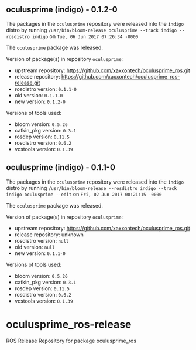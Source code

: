 ## oculusprime (indigo) - 0.1.2-0

The packages in the `oculusprime` repository were released into the `indigo` distro by running `/usr/bin/bloom-release oculusprime --track indigo --rosdistro indigo` on `Tue, 06 Jun 2017 07:26:34 -0000`

The `oculusprime` package was released.

Version of package(s) in repository `oculusprime`:

- upstream repository: https://github.com/xaxxontech/oculusprime_ros.git
- release repository: https://github.com/xaxxontech/oculusprime_ros-release.git
- rosdistro version: `0.1.1-0`
- old version: `0.1.1-0`
- new version: `0.1.2-0`

Versions of tools used:

- bloom version: `0.5.26`
- catkin_pkg version: `0.3.1`
- rosdep version: `0.11.5`
- rosdistro version: `0.6.2`
- vcstools version: `0.1.39`


## oculusprime (indigo) - 0.1.1-0

The packages in the `oculusprime` repository were released into the `indigo` distro by running `/usr/bin/bloom-release --rosdistro indigo --track indigo oculusprime --edit` on `Fri, 02 Jun 2017 08:21:15 -0000`

The `oculusprime` package was released.

Version of package(s) in repository `oculusprime`:

- upstream repository: https://github.com/xaxxontech/oculusprime_ros.git
- release repository: unknown
- rosdistro version: `null`
- old version: `null`
- new version: `0.1.1-0`

Versions of tools used:

- bloom version: `0.5.26`
- catkin_pkg version: `0.3.1`
- rosdep version: `0.11.5`
- rosdistro version: `0.6.2`
- vcstools version: `0.1.39`


# oculusprime_ros-release
ROS Release Repository for package oculusprime_ros
